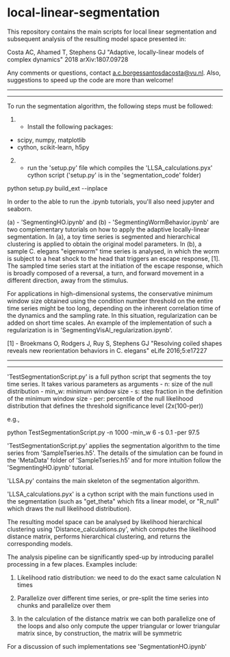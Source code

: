 # local-linear-segmentation
This repository contains the main scripts for local linear segmentation and subsequent analysis of the resulting model space presented in:

Costa AC, Ahamed T, Stephens GJ "Adaptive, locally-linear models of complex dynamics" 2018 arXiv:1807.09728

Any comments or questions, contact a.c.borgessantosdacosta@vu.nl. Also, suggestions to speed up the code are more than welcome!

-------------------------------------------------------------------------------------------
-------------------------------------------------------------------------------------------


To run the segmentation algorithm, the following steps must be followed:

1. - Install the following packages:

- scipy, numpy, matplotlib
- cython, scikit-learn, h5py


2. - run the 'setup.py' file which compiles the 'LLSA_calculations.pyx' cython script ('setup.py' is in the 'segmentation_code' folder)

python setup.py build_ext --inplace


In order to the able to run the .ipynb tutorials, you'll also need jupyter and seaborn.


(a) - 'SegmentingHO.ipynb' and (b) - 'SegmentingWormBehavior.ipynb' are two complementary tutorials on how to apply the adaptive locally-linear segmentation. In (a), a toy time series is segmented and hierarchical clustering is applied to obtain the original model parameters. In (b), a sample C. elegans "eigenworm" time series is analysed, in which the worm is subject to a heat shock to the head that triggers an escape response, [1]. The sampled time series start at the initiation of the escape response, which is broadly composed of a reversal, a turn, and forward movement in a different direction, away from the stimulus. 

For applications in high-dimensional systems, the conservative minimum window size obtained using the condition number threshold on the entire time series might be too long, depending on the inherent correlation time of the dynamics and the sampling rate. In this situation, regularization can be added on short time scales. An example of the implementation of such a regularization is in 'SegmentingVisAl_regularization.ipynb'.

[1] - Broekmans O, Rodgers J, Ruy S, Stephens GJ "Resolving coiled shapes reveals new reorientation behaviors in C. elegans" eLife 2016;5:e17227

-------------------------------------------------------------------------------------------
-------------------------------------------------------------------------------------------


'TestSegmentationScript.py' is a full python script that segments the toy time series. It takes various parameters as arguments
	- n: size of the null distribution
	- min_w: minimum window size
	- s: step fraction in the definition of the minimum window size
	- per: percentile of the null likelihood distribution that defines the threshold significance level (2x(100-per))

e.g.,

python TestSegmentationScript.py -n 1000 -min_w 6 -s 0.1 -per 97.5

'TestSegmentationScript.py' applies the segmentation algorithm to the time series from 'SampleTseries.h5'. The details of the simulation can be found in the 'MetaData' folder of 'SampleTseries.h5' and for more intuition follow the 'SegmentingHO.ipynb' tutorial.

'LLSA.py' contains the main skeleton of the segmentation algorithm.

'LLSA_calculations.pyx' is a cython script with the main functions used in the segmentation (such as "get_theta" which fits a linear model, or "R_null" which draws the null likelihood distribution).

The resulting model space can be analysed by likelihood hierarchical clustering using 'Distance_calculations.py', which computes the likelihood distance matrix, performs hierarchical clustering, and returns the corresponding models.

The analysis pipeline can be significantly sped-up by introducing parallel processing in a few places. Examples include:

1) Likelihood ratio distribution: we need to do the exact same calculation N times

2) Parallelize over different time series, or pre-split the time series into chunks and parallelize over them

3) In the calculation of the distance matrix we can both parallelize one of the loops and also only compute the upper triangular or lower triangular matrix since, by construction, the matrix will be symmetric

For a discussion of such implementations see 'SegmentationHO.ipynb'
